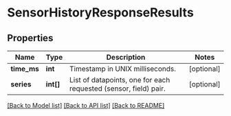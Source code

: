 # SensorHistoryResponseResults

## Properties
Name | Type | Description | Notes
------------ | ------------- | ------------- | -------------
**time_ms** | **int** | Timestamp in UNIX milliseconds. | [optional] 
**series** | **int[]** | List of datapoints, one for each requested (sensor, field) pair. | [optional] 

[[Back to Model list]](../README.md#documentation-for-models) [[Back to API list]](../README.md#documentation-for-api-endpoints) [[Back to README]](../README.md)


